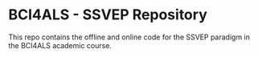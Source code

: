 # BCI4ALS - SSVEP Repository
This repo contains the offline and online code for the SSVEP paradigm in the BCI4ALS academic course.
